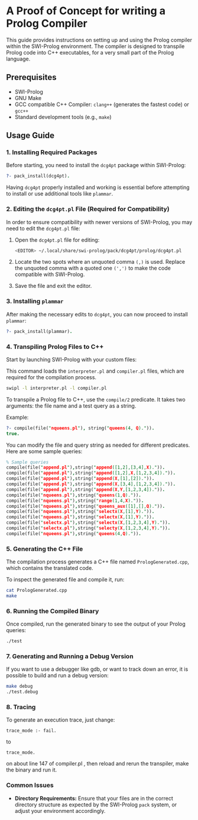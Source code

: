 # A Proof of Concept for writing a Prolog Compiler

This guide provides instructions on setting up and using the Prolog compiler within the SWI-Prolog environment. The compiler is designed to transpile Prolog code into C++ executables, for a very small part of the Prolog language.

## Prerequisites

- SWI-Prolog
- GNU Make
- GCC compatible C++ Compiler: `clang++` (generates the fastest code) or `gcc++`
- Standard development tools (e.g., `make`)

## Usage Guide

### 1. Installing Required Packages

Before starting, you need to install the `dcg4pt` package within SWI-Prolog:

```prolog
?- pack_install(dcg4pt).
```

Having `dcg4pt` properly installed and working is essential before attempting to install or use additional tools like `plammar`.

### 2. Editing the `dcg4pt.pl` File (Required for Compatibility)

In order to ensure compatibility with newer versions of SWI-Prolog, you may need to edit the `dcg4pt.pl` file:

1. Open the `dcg4pt.pl` file for editing:

   ```bash
   <EDITOR> ~/.local/share/swi-prolog/pack/dcg4pt/prolog/dcg4pt.pl
   ```

2. Locate the two spots where an unquoted comma `(,)` is used. Replace the unquoted comma with a quoted one `(',')` to make the code compatible with SWI-Prolog.

3. Save the file and exit the editor.

### 3. Installing `plammar`

After making the necessary edits to `dcg4pt`, you can now proceed to install `plammar`:

```prolog
?- pack_install(plammar).
```

### 4. Transpiling Prolog Files to C++

Start by launching SWI-Prolog with your custom files:

This command loads the `interpreter.pl` and `compiler.pl` files, which are required for the compilation process.

```bash
swipl -l interpreter.pl -l compiler.pl
```

To transpile a Prolog file to C++, use the `compile/2` predicate. It takes two arguments: the file name and a test query as a string.

Example:

```prolog
?- compile(file("nqueens.pl"), string("queens(4, Q).")).
true.
```

You can modify the file and query string as needed for different predicates. Here are some sample queries:

```prolog
% Sample queries
compile(file("append.pl"),string("append([1,2],[3,4],X).")).
compile(file("append.pl"),string("append([1,2],X,[1,2,3,4]).")).
compile(file("append.pl"),string("append(X,[1],[2]).")).
compile(file("append.pl"),string("append(X,[3,4],[1,2,3,4]).")).
compile(file("append.pl"),string("append(X,Y,[1,2,3,4]).")).
compile(file("nqueens.pl"),string("queens(1,Q).")).
compile(file("nqueens.pl"),string("range(1,4,X).")).
compile(file("nqueens.pl"),string("queens_aux([1],[],Q).")).
compile(file("nqueens.pl"),string("selectx(X,[1],Y).")).
compile(file("nqueens.pl"),string("selectx(X,[1],Y).")).
compile(file("selectx.pl"),string("selectx(X,[1,2,3,4],Y).")).
compile(file("selectx.pl"),string("selecty(X,[1,2,3,4],Y).")).
compile(file("nqueens.pl"),string("queens(4,Q).")).

```

### 5. Generating the C++ File

The compilation process generates a C++ file named `PrologGenerated.cpp`, which contains the translated code.

To inspect the generated file and compile it, run:

```bash
cat PrologGenerated.cpp
make
```

### 6. Running the Compiled Binary

Once compiled, run the generated binary to see the output of your Prolog queries:

```bash
./test
```

### 7. Generating and Running a Debug Version

If you want to use a debugger like gdb, or want to track down an error, it is possible to build and run a debug version:

```bash
make debug
./test.debug
```

### 8. Tracing

To generate an execution trace, just change:

```
trace_mode :- fail.
```

to

```
trace_mode.
```

on about line 147 of compiler.pl , then reload and rerun the transpiler, make the binary and run it.

### Common Issues

- **Directory Requirements:** Ensure that your files are in the correct directory structure as expected by the SWI-Prolog `pack` system, or adjust your environment accordingly.
